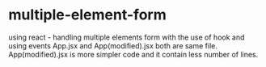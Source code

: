 # multiple-element-form
using react - handling multiple elements form with the use of hook and using events
App.jsx and App(modified).jsx both are same file.
App(modified).jsx is more simpler code and it contain less number of lines.
